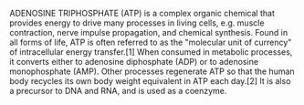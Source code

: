 ADENOSINE TRIPHOSPHATE (ATP) is a complex organic chemical that provides energy to drive many processes in living cells, e.g. muscle contraction, nerve impulse propagation, and chemical synthesis. Found in all forms of life, ATP is often referred to as the "molecular unit of currency" of intracellular energy transfer.[1] When consumed in metabolic processes, it converts either to adenosine diphosphate (ADP) or to adenosine monophosphate (AMP). Other processes regenerate ATP so that the human body recycles its own body weight equivalent in ATP each day.[2] It is also a precursor to DNA and RNA, and is used as a coenzyme.
